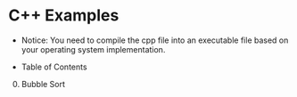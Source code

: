 # C++ Examples

- Notice: You need to compile the cpp file into an executable file based on your operating system implementation.

- Table of Contents

0. Bubble Sort
